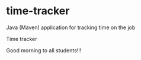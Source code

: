 # time-tracker
Java (Maven) application for tracking time on the job

Time tracker

Good morning to all students!!!

